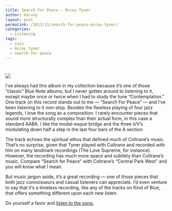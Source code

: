 ```yaml
---
title: Search For Peace – Mccoy Tyner
author: harvey
layout: post
permalink: /2012/11/search-for-peace-mccoy-tyner/
categories:
  - Listening
tags:
  - jazz
  - mccoy tyner
  - search for peace
---
```

# 

![][1]

 [1]: http://www.lobosenbolos.com/wp-content/uploads/2012/07/mccoytyner.jpg

I’ve always had this album in my collection because it’s one of those “classic” Blue Note albums, but I never gotten around to listening to it, except maybe once or twice when I had to study the tune “Contemplation.” One track on this record stands out to me — “Search For Peace” — and I’ve been listening to it non-stop. Besides the flawless playing of four jazz legends, I love the song as a composition. I rarely encounter pieces that sound more structurally complex than their actual form, in this case a standard AABA. I like the modal-esque bridge and the three ii/V’s modulating down half a step in the last four bars of the A section.

The track echoes the spiritual ethos that defined much of Coltrane’s music. That’s no surprise, given that Tyner played with Coltrane and recorded with him on many landmark recordings (The Love Supreme, for instance). However, the recording has much more space and subtlety than Coltrane’s music. Compare “Search for Peace” with Coltrane’s “Central Park West” and you will know what I mean.

But music jargon aside, it’s a great recording — one of those pieces that both jazz connoisseurs and casual listeners can appreciate. I’d even venture to say that it’s a timeless recording, like any of the tracks on Kind of Blue, that offers something different upon each new listen.

Do yourself a favor and [listen to the song.][2]

 [2]: http://open.spotify.com/track/4qRJ7ZJyfzchEd2fjle7Bz